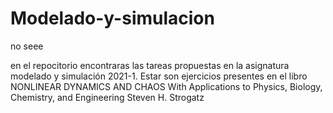 # Modelado-y-simulacion
no seee

en el repocitorio encontraras las tareas propuestas en la asignatura modelado y simulación 2021-1. Estar son ejercicios presentes en el libro NONLINEAR DYNAMICS AND CHAOS With Applications to 
Physics, Biology, Chemistry, and Engineering Steven H. Strogatz
